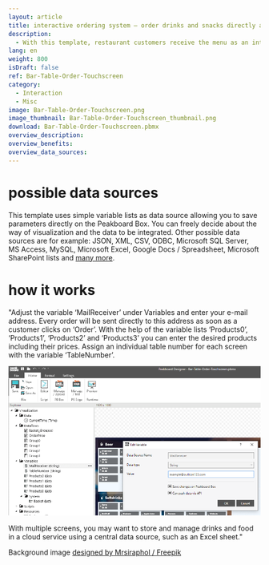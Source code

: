 ```yaml
---
layout: article
title: interactive ordering system – order drinks and snacks directly at the table via touch screen
description: 
  - With this template, restaurant customers receive the menu as an interactive dashboard with integrated ordering system. Also connect further services to establish an easy online or POS ordering system. The order is sent directly by e-mail. Easily change and adjust drinks, food and prices at any time. All you need is a monitor to get started.
lang: en
weight: 800
isDraft: false
ref: Bar-Table-Order-Touchscreen
category:
  - Interaction
  - Misc
image: Bar-Table-Order-Touchscreen.png
image_thumbnail: Bar-Table-Order-Touchscreen_thumbnail.png
download: Bar-Table-Order-Touchscreen.pbmx
overview_description:
overview_benefits:
overview_data_sources:
---
```


# possible data sources

This template uses simple variable lists as data source allowing you to save parameters directly on the Peakboard Box. You can freely decide about the way of visualization and the data to be integrated. Other possible data sources are for example: JSON, XML, CSV, ODBC, Microsoft SQL Server, MS Access, MySQL, Microsoft Excel, Google Docs / Spreadsheet, Microsoft SharePoint lists and [many more](https://peakboard.com/en/data-connections/).

# how it works

"Adjust the variable ‘MailReceiver’ under Variables and enter your e-mail address. Every order will be sent directly to this address as soon as a customer clicks on ‘Order’. With the help of the variable lists ‘Products0’, ‘Products1’, ‘Products2’ and ‘Products3’ you can enter the desired products including their prices. Assign an individual table number for each screen with the variable ‘TableNumber’. 

![](img/change-email-variable.png)

With multiple screens, you may want to store and manage drinks and food in a cloud service using a central data source, such as an Excel sheet." 

Background image [designed by Mrsiraphol / Freepik](http://www.freepik.com)